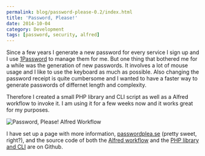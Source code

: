 ```yaml
---
permalink: blog/password-please-0.2/index.html
title: 'Password, Please!'
date: 2014-10-04
category: Development
tags: [password, security, alfred]
---
```


Since a few years I generate a new password for every service I sign up and I use [1Password](https://agilebits.com/onepassword) to manage them for me. But one thing that bothered me for a while was the generation of new passwords. It involves a lot of mouse usage and I like to use the keyboard as much as possible. Also changing the password receipt is quite cumbersome and I wanted to have a faster way to generate passwords of differnet length and complexity.

Therefore I created a small PHP library and CLI script as well as a Alfred workflow to invoke it. I am using it for a few weeks now and it works great for my purposes.

![Password, Please! Alfred Workflow](password-please-alfred.gif)

I have set up a page with more information, [passwordplea.se](http://passwordplea.se) (pretty sweet, right?), and the source code of both the [Alfred workflow](https://github.com/florianeckerstorfer/passwordplease-alfred) and the [PHP library and CLI](https://github.com/florianeckerstorfer/passwordplease-php) are on Github.
